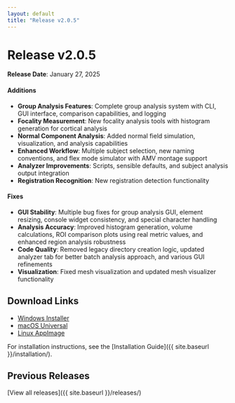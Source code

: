 ```yaml
---
layout: default
title: "Release v2.0.5"
---
```


# Release v2.0.5

**Release Date**: January 27, 2025

#### Additions
- **Group Analysis Features**: Complete group analysis system with CLI, GUI interface, comparison capabilities, and logging
- **Focality Measurement**: New focality analysis tools with histogram generation for cortical analysis
- **Normal Component Analysis**: Added normal field simulation, visualization, and analysis capabilities
- **Enhanced Workflow**: Multiple subject selection, new naming conventions, and flex mode simulator with AMV montage support
- **Analyzer Improvements**: Scripts, sensible defaults, and subject analysis output integration
- **Registration Recognition**: New registration detection functionality

#### Fixes
- **GUI Stability**: Multiple bug fixes for group analysis GUI, element resizing, console widget consistency, and special character handling
- **Analysis Accuracy**: Improved histogram generation, volume calculations, ROI comparison plots using real metric values, and enhanced region analysis robustness
- **Code Quality**: Removed legacy directory creation logic, updated analyzer tab for better batch analysis approach, and various GUI refinements
- **Visualization**: Fixed mesh visualization and updated mesh visualizer functionality

## Download Links

- [Windows Installer](https://github.com/idossha/TI-Toolbox/releases/download/v2.0.5/TI-Toolbox-Windows.exe)
- [macOS Universal](https://github.com/idossha/TI-Toolbox/releases/download/v2.0.5/TemporalInterferenceToolbox-macOS-universal.zip)
- [Linux AppImage](https://github.com/idossha/TI-Toolbox/releases/download/v2.0.5/TemporalInterferenceToolbox-Linux-x86_64.AppImage)

For installation instructions, see the [Installation Guide]({{ site.baseurl }}/installation/).

## Previous Releases

[View all releases]({{ site.baseurl }}/releases/) 